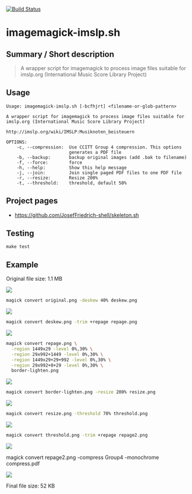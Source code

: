 [![Build Status](https://travis-ci.org/JosefFriedrich-shell/imagemagick-imslp.sh.svg?branch=master)](https://travis-ci.org/JosefFriedrich-shell/imagemagick-imslp.sh)

# imagemagick-imslp.sh


## Summary / Short description

> A wrapper script for imagemagick to process image files suitable for imslp.org (International Music Score Library Project)

## Usage

```
Usage: imagemagick-imslp.sh [-bcfhjrt] <filename-or-glob-pattern>

A wrapper script for imagemagick to process image files suitable for imslp.org (International Music Score Library Project)

http://imslp.org/wiki/IMSLP:Musiknoten_beisteuern

OPTIONS:
	-c, --compression:  Use CCITT Group 4 compression. This options
	                    generates a PDF file
	-b, --backup:       backup original images (add .bak to filename)
	-f, --force:        force
	-h, --help:         Show this help message
	-j, --join:         Join single paged PDF files to one PDF file
	-r, --resize:       Resize 200%
	-t, --threshold:    threshold, default 50%

```

## Project pages

* https://github.com/JosefFriedrich-shell/skeleton.sh

## Testing

```
make test
```

## Example

Original file size: 1.1 MB

![](test/scans/readme/original.png)

```sh
magick convert original.png -deskew 40% deskew.png
```

![](test/scans/readme/deskew.png)

```sh
magick convert deskew.png -trim +repage repage.png
```

![](test/scans/readme/repage.png)

```sh
magick convert repage.png \
  -region 1449x29 -level 0%,30% \
  -region 29x992+1449 -level 0%,30% \
  -region 1449x29+29+992 -level 0%,30% \
  -region 29x992+0+29 -level 0%,30% \
  border-lighten.png
```

![](test/scans/readme/border-lighten.png)

```sh
magick convert border-lighten.png -resize 200% resize.png
```

![](test/scans/readme/resize.png)

```sh
magick convert resize.png -threshold 70% threshold.png
```

![](test/scans/readme/threshold.png)

```sh
magick convert threshold.png -trim +repage repage2.png
```

![](test/scans/readme/repage2.png)


magick convert repage2.png -compress Group4 -monochrome compress.pdf


![](test/scans/readme/repage2.png)

Final file size: 52 KB
